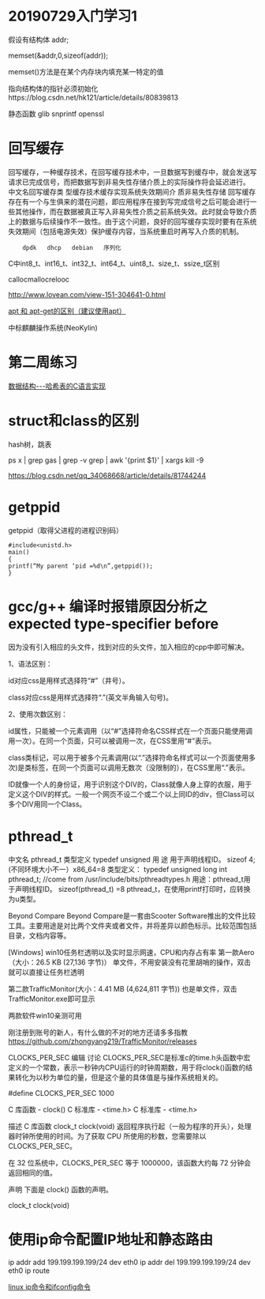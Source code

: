 # 20190729入门学习1

假设有结构体 addr;

memset(&addr,0,sizeof(addr));



memset()方法是在某个内存块内填充某一特定的值

指向结构体的指针必须初始化https://blog.csdn.net/hk121/article/details/80839813

静态函数 glib    snprintf    openssl
# 回写缓存
回写缓存，一种缓存技术，在回写缓存技术中，一旦数据写到缓存中，就会发送写请求已完成信号，而把数据写到非易失性存储介质上的实际操作将会延迟进行。
中文名回写缓存类    型缓存技术缓存实现系统失效期间介    质非易失性存储
回写缓存存在有一个与生俱来的潜在问题，即应用程序在接到写完成信号之后可能会进行一些其他操作，而在数据被真正写入非易失性介质之前系统失效。此时就会导致介质上的数据与后续操作不一致性。由于这个问题，良好的回写缓存实现时要有在系统失效期间（包括电源失效）保护缓存内容，当系统重启时再写入介质的机制。

		dpdk   dhcp   debian   序列化
C中int8_t、int16_t、int32_t、int64_t、uint8_t、size_t、ssize_t区别

callocmallocrelooc


http://www.lovean.com/view-151-304641-0.html

[apt 和 apt-get的区别（建议使用apt）](https://blog.csdn.net/a3192048/article/details/86618314)



中标麒麟操作系统(NeoKylin)


# 第二周练习
[数据结构---哈希表的C语言实现](https://blog.csdn.net/weixin_40331034/article/details/79461705)






# struct和class的区别

hash树，跳表




ps x | grep gas | grep -v grep | awk '{print $1}' | xargs kill -9

https://blog.csdn.net/qq_34068668/article/details/81744244





# getppid 
getppid（取得父进程的进程识别码）
```
#include<unistd.h>
main()
{
printf(“My parent ‘pid =%d\n”,getppid());
}
```


# gcc/g++ 编译时报错原因分析之expected type-specifier before
因为没有引入相应的头文件，找到对应的头文件，加入相应的cpp中即可解决。



1、语法区别：

id对应css是用样式选择符“#”（井号）。

class对应css是用样式选择符“.”(英文半角输入句号)。

2、使用次数区别：

id属性，只能被一个元素调用（以“#”选择符命名CSS样式在一个页面只能使用调用一次）。在同一个页面，只可以被调用一次，在CSS里用“#”表示。

class类标记，可以用于被多个元素调用(以“.”选择符命名样式可以一个页面使用多次)是类标签，在同一个页面可以调用无数次（没限制的），在CSS里用“.”表示。

ID就像一个人的身份证，用于识别这个DIV的，Class就像人身上穿的衣服，用于定义这个DIV的样式。一般一个网页不设二个或二个以上同ID的div，但Class可以多个DIV用同一个Class。



#  pthread_t
中文名 pthread_t 类型定义 typedef unsigned  用    途 用于声明线程ID。 sizeof  4;(不同环境大小不一）x86_64=8
类型定义：
typedef unsigned long int pthread_t;
//come from /usr/include/bits/pthreadtypes.h
用途：pthread_t用于声明线程ID。
sizeof(pthread_t) =8
pthread_t，在使用printf打印时，应转换为u类型。



Beyond Compare
Beyond Compare是一套由Scooter Software推出的文件比较工具。主要用途是对比两个文件夹或者文件，并将差异以颜色标示。比较范围包括目录，文档内容等。

[Windows] win10任务栏透明以及实时显示网速，CPU和内存占有率
第一款Aero（大小：26.5 KB (27,136 字节)）
单文件，不用安装没有花里胡哨的操作，双击就可以直接让任务栏透明

第二款TrafficMonitor(大小：4.41 MB (4,624,811 字节))
也是单文件，双击TrafficMonitor.exe即可显示

两款软件win10亲测可用

刚注册到账号的新人，有什么做的不对的地方还请多多指教
https://github.com/zhongyang219/TrafficMonitor/releases

CLOCKS_PER_SEC 编辑 讨论
CLOCKS_PER_SEC是标准c的time.h头函数中宏定义的一个常数，表示一秒钟内CPU运行的时钟周期数，用于将clock()函数的结果转化为以秒为单位的量，但是这个量的具体值是与操作系统相关的。


#define CLOCKS_PER_SEC 1000

C 库函数 - clock()
C 标准库 - <time.h> C 标准库 - <time.h>

描述
C 库函数 clock_t clock(void) 返回程序执行起（一般为程序的开头），处理器时钟所使用的时间。为了获取 CPU 所使用的秒数，您需要除以 CLOCKS_PER_SEC。

在 32 位系统中，CLOCKS_PER_SEC 等于 1000000，该函数大约每 72 分钟会返回相同的值。

声明
下面是 clock() 函数的声明。

clock_t clock(void)


# 使用ip命令配置IP地址和静态路由
ip addr add 199.199.199.199/24 dev eth0
ip addr del 199.199.199.199/24 dev eth0
ip route

[linux ip命令和ifconfig命令](https://www.cnblogs.com/0to9/p/9591315.html)








